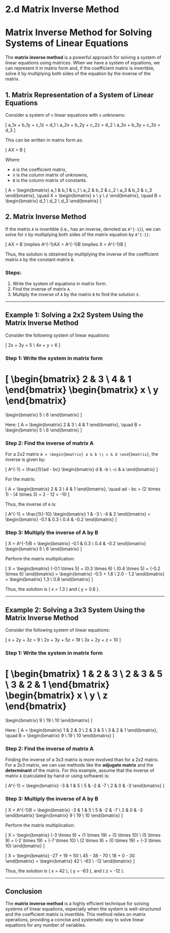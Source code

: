 # 2.d Matrix Inverse Method
# Matrix Inverse Method for Solving Systems of Linear Equations

The **matrix inverse method** is a powerful approach for solving a system of linear equations using matrices. When we have a system of equations, we can represent it in matrix form and, if the coefficient matrix is invertible, solve it by multiplying both sides of the equation by the inverse of the matrix.

## 1. Matrix Representation of a System of Linear Equations

Consider a system of `n` linear equations with `n` unknowns:

\[
a_1x + b_1y + c_1z = d_1 \\
a_2x + b_2y + c_2z = d_2 \\
a_3x + b_3y + c_3z = d_3
\]

This can be written in matrix form as:

\[
AX = B
\]

Where:
- `A` is the coefficient matrix,
- `X` is the column matrix of unknowns,
- `B` is the column matrix of constants.

\[
A = \begin{bmatrix}
a_1 & b_1 & c_1 \\
a_2 & b_2 & c_2 \\
a_3 & b_3 & c_3
\end{bmatrix}, \quad
X = \begin{bmatrix}
x \\
y \\
z
\end{bmatrix}, \quad
B = \begin{bmatrix}
d_1 \\
d_2 \\
d_3
\end{bmatrix}
\]

## 2. Matrix Inverse Method

If the matrix `A` is invertible (i.e., has an inverse, denoted as `A^{-1}`), we can solve for `X` by multiplying both sides of the matrix equation by `A^{-1}`:

\[
AX = B \implies A^{-1}AX = A^{-1}B \implies X = A^{-1}B
\]

Thus, the solution is obtained by multiplying the inverse of the coefficient matrix `A` by the constant matrix `B`.

### Steps:
1. Write the system of equations in matrix form.
2. Find the inverse of matrix `A`.
3. Multiply the inverse of `A` by the matrix `B` to find the solution `X`.

---

## Example 1: Solving a 2x2 System Using the Matrix Inverse Method

Consider the following system of linear equations:

\[
2x + 3y = 5 \\
4x + y = 6
\]

### Step 1: Write the system in matrix form

\[
\begin{bmatrix}
2 & 3 \\
4 & 1
\end{bmatrix}
\begin{bmatrix}
x \\
y
\end{bmatrix}
=
\begin{bmatrix}
5 \\
6
\end{bmatrix}
\]

Here:
\[
A = \begin{bmatrix}
2 & 3 \\
4 & 1
\end{bmatrix}, \quad
B = \begin{bmatrix}
5 \\
6
\end{bmatrix}
\]

### Step 2: Find the inverse of matrix A

For a 2x2 matrix `A = \begin{bmatrix} a & b \\ c & d \end{bmatrix}`, the inverse is given by:

\[
A^{-1} = \frac{1}{ad - bc} \begin{bmatrix} d & -b \\ -c & a \end{bmatrix}
\]

For the matrix:

\[
A = \begin{bmatrix}
2 & 3 \\
4 & 1
\end{bmatrix}, \quad ad - bc = (2 \times 1) - (4 \times 3) = 2 - 12 = -10
\]

Thus, the inverse of `A` is:

\[
A^{-1} = \frac{1}{-10} \begin{bmatrix} 1 & -3 \\ -4 & 2 \end{bmatrix} = \begin{bmatrix} -0.1 & 0.3 \\ 0.4 & -0.2 \end{bmatrix}
\]

### Step 3: Multiply the inverse of A by B

\[
X = A^{-1}B = \begin{bmatrix} -0.1 & 0.3 \\ 0.4 & -0.2 \end{bmatrix} \begin{bmatrix} 5 \\ 6 \end{bmatrix}
\]

Perform the matrix multiplication:

\[
X = \begin{bmatrix} (-0.1 \times 5) + (0.3 \times 6) \\ (0.4 \times 5) + (-0.2 \times 6) \end{bmatrix} = \begin{bmatrix} -0.5 + 1.8 \\ 2.0 - 1.2 \end{bmatrix} = \begin{bmatrix} 1.3 \\ 0.8 \end{bmatrix}
\]

Thus, the solution is \( x = 1.3 \) and \( y = 0.8 \).

---

## Example 2: Solving a 3x3 System Using the Matrix Inverse Method

Consider the following system of linear equations:

\[
x + 2y + 3z = 9 \\
2x + 3y + 5z = 19 \\
3x + 2y + z = 10
\]

### Step 1: Write the system in matrix form

\[
\begin{bmatrix}
1 & 2 & 3 \\
2 & 3 & 5 \\
3 & 2 & 1
\end{bmatrix}
\begin{bmatrix}
x \\
y \\
z
\end{bmatrix}
=
\begin{bmatrix}
9 \\
19 \\
10
\end{bmatrix}
\]

Here:
\[
A = \begin{bmatrix}
1 & 2 & 3 \\
2 & 3 & 5 \\
3 & 2 & 1
\end{bmatrix}, \quad
B = \begin{bmatrix}
9 \\
19 \\
10
\end{bmatrix}
\]

### Step 2: Find the inverse of matrix A

Finding the inverse of a 3x3 matrix is more involved than for a 2x2 matrix. For a 3x3 matrix, we can use methods like the **adjugate matrix** and the **determinant** of the matrix. For this example, assume that the inverse of matrix `A` (calculated by hand or using software) is:

\[
A^{-1} = \begin{bmatrix}
-3 & 1 & 5 \\
5 & -2 & -7 \\
2 & 0 & -3
\end{bmatrix}
\]

### Step 3: Multiply the inverse of A by B

\[
X = A^{-1}B = \begin{bmatrix} -3 & 1 & 5 \\ 5 & -2 & -7 \\ 2 & 0 & -3 \end{bmatrix} \begin{bmatrix} 9 \\ 19 \\ 10 \end{bmatrix}
\]

Perform the matrix multiplication:

\[
X = \begin{bmatrix}
(-3 \times 9) + (1 \times 19) + (5 \times 10) \\
(5 \times 9) + (-2 \times 19) + (-7 \times 10) \\
(2 \times 9) + (0 \times 19) + (-3 \times 10)
\end{bmatrix}
\]

\[
X = \begin{bmatrix} -27 + 19 + 50 \\ 45 - 38 - 70 \\ 18 + 0 - 30 \end{bmatrix} = \begin{bmatrix} 42 \\ -63 \\ -12 \end{bmatrix}
\]

Thus, the solution is \( x = 42 \), \( y = -63 \), and \( z = -12 \).

---

## Conclusion

The **matrix inverse method** is a highly efficient technique for solving systems of linear equations, especially when the system is well-structured and the coefficient matrix is invertible. This method relies on matrix operations, providing a concise and systematic way to solve linear equations for any number of variables.
